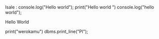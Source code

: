 Isale : console.log("Hello world");
print("Hello world ")
console.log("hello world");
<p>Hello World</p>
print("werokamu")
dbms.print_line("Pl");
